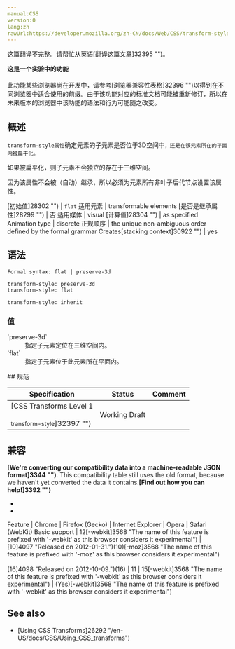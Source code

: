 ```yaml
---
manual:CSS
version:0
lang:zh
rawUrl:https://developer.mozilla.org/zh-CN/docs/Web/CSS/transform-style#Browser_compatibility
---
```




这篇翻译不完整。请帮忙从英语[翻译这篇文章]32395 "")。






**这是一个实验中的功能**<br></br>此功能某些浏览器尚在开发中，请参考[浏览器兼容性表格]32396 "")以得到在不同浏览器中适合使用的前缀。由于该功能对应的标准文档可能被重新修订，所以在未来版本的浏览器中该功能的语法和行为可能随之改变。



## 概述<a name="概述"></a>


`transform-style属性`确定元素的子元素是否位于3D空间中`，还是在该元素所在的平面内被扁平化。`



如果被扁平化，则子元素不会独立的存在于三维空间。



因为该属性不会被（自动）继承，所以必须为元素所有非叶子后代节点设置该属性。


[初始值]28302 "") | `flat` 
适用元素 | transformable elements 
[是否是继承属性]28299 "") | 否 
适用媒体 | visual 
[计算值]28304 "") | as specified 
Animation type | discrete 
正规顺序 | the unique non-ambiguous order defined by the formal grammar 
Creates[stacking context]30922 "") | yes 


## 语法<a name="Syntax"></a>

```
Formal syntax: flat | preserve-3d

```

```
transform-style: preserve-3d
transform-style: flat

transform-style: inherit
```

### 值<a name="值"></a>
<dl><dt id=''>`preserve-3d`</dt><dd>指定子元素定位在三维空间内。</dd><dt id=''>`flat`</dt><dd>指定子元素位于此元素所在平面内。</dd></dl>
## 规范<a name="Specifications"></a>

Specification | Status | Comment 
 ---  |  ---  |  ---  | 
[CSS Transforms Level 1<br></br><small>transform-style</small>]32397 "") | Working Draft |  


## 兼容<a name="兼容"></a>


**[We&#39;re converting our compatibility data into a machine-readable JSON format]3344 "")**. This compatibility table still uses the old format, because we haven&#39;t yet converted the data it contains.**[Find out how you can help!]3392 "")**


* 
* 

Feature | Chrome | Firefox (Gecko) | Internet Explorer | Opera | Safari (WebKit) 
Basic support | 12[-webkit]3568 "The name of this feature is prefixed with '-webkit' as this browser considers it experimental") | [10]4097 "Released on 2012-01-31.")(10)[-moz]3568 "The name of this feature is prefixed with '-moz' as this browser considers it experimental")<br></br>[16]4098 "Released on 2012-10-09.")(16) | 11 | 15[-webkit]3568 "The name of this feature is prefixed with '-webkit' as this browser considers it experimental") | (Yes)[-webkit]3568 "The name of this feature is prefixed with '-webkit' as this browser considers it experimental") 




## See also<a name="See_also"></a>

* [Using CSS Transforms]26292 "/en-US/docs/CSS/Using_CSS_transforms")



